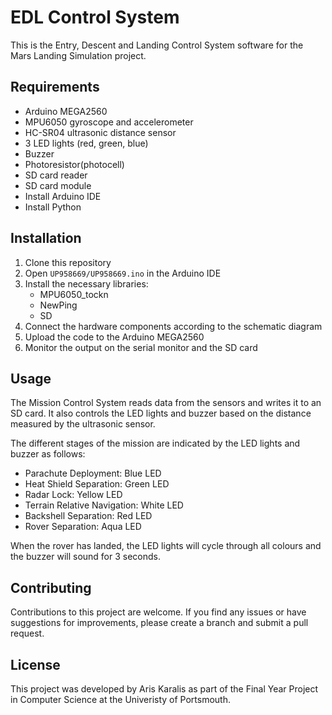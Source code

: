 # EDL Control System

This is the Entry, Descent and Landing Control System software for the Mars Landing Simulation project.

## Requirements

- Arduino MEGA2560
- MPU6050 gyroscope and accelerometer
- HC-SR04 ultrasonic distance sensor
- 3 LED lights (red, green, blue)
- Buzzer
- Photoresistor(photocell)
- SD card reader
- SD card module
- Install Arduino IDE
- Install Python

## Installation

1. Clone this repository
2. Open `UP958669/UP958669.ino` in the Arduino IDE
3. Install the necessary libraries:
   - MPU6050_tockn
   - NewPing
   - SD
4. Connect the hardware components according to the schematic diagram
5. Upload the code to the Arduino MEGA2560
6. Monitor the output on the serial monitor and the SD card

## Usage

The Mission Control System reads data from the sensors and writes it to an SD card. It also controls the LED lights and buzzer based on the distance measured by the ultrasonic sensor.

The different stages of the mission are indicated by the LED lights and buzzer as follows:

- Parachute Deployment: Blue LED
- Heat Shield Separation: Green LED
- Radar Lock: Yellow LED
- Terrain Relative Navigation: White LED
- Backshell Separation: Red LED
- Rover Separation: Aqua LED

When the rover has landed, the LED lights will cycle through all colours and the buzzer will sound for 3 seconds.

## Contributing

Contributions to this project are welcome. If you find any issues or have suggestions for improvements, please create a branch and submit a pull request.

## License

This project was developed by Aris Karalis as part of the Final Year Project in Computer Science at the Univeristy of Portsmouth.
